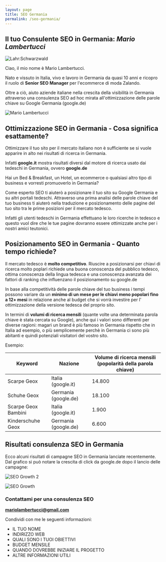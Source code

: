 ```yaml
---
layout: page
title: SEO Germania
permalink: /seo-germania/
---
```



## Il tuo Consulente SEO in Germania: *Mario Lambertucci*

![Lahr:Schwarzwald](https://user-images.githubusercontent.com/61537859/114528692-8736e700-9c49-11eb-8da2-d49c87381b61.jpeg)

Ciao, il mio nome è Mario Lambertucci.

Nato e vissuto in Italia, vivo e lavoro in Germania da quasi 10 anni e ricopro il ruolo di **Senior SEO Manager** per l'ecommerce di moda Zalando. 

Oltre a ciò, aiuto aziende italiane nella crescita della visibilità in Germania attraverso una consulenza SEO ad hoc mirata all'ottimizzazione delle parole chiave su Google Germania (google.de)

![Mario Lambertucci](https://user-images.githubusercontent.com/61537859/114521549-cf9ed680-9c42-11eb-8dae-356443948158.jpeg)


## Ottimizzazione SEO in Germania - Cosa significa esattamente?
Ottimizzare il tuo sito per il mercato italiano non è sufficiente se si vuole apparire in alto nei risultati di ricerca in Germania. 

Infatti **google.it** mostra risultati diversi dal motore di ricerca usato dai tedeschi in Germania, ovvero **google.de**

Hai un Bed & Breakfast, un Hotel, un ecommerce o qualsiasi altro tipo di business e vorresti promuoverlo in Germania? 

Come esperto SEO ti aiuterò a posizionare il tuo sito su Google Germania e su altri portali tedeschi. Attraverso una prima analisi delle parole chiave del tuo business ti aiuterò nella traduzione e posizionamento delle pagine del tuo sito tra le prime posizioni per il mercato tedesco.

Infatti gli utenti tedeschi in Germania effettuano le loro ricerche in tedesco e questo vuol dire che le tue pagine dovranno essere ottimizzate anche per i nostri amici teutonici.

## Posizionamento SEO in Germania - Quanto tempo richiede?
Il mercato tedesco è **molto competitivo**. Riuscire a posizionarsi per chiavi di ricerca molto poplari richiede una buona conoscenza del pubblico tedesco, ottima conoscenza della lingua tedesca e una conoscenza avanzata dei fattori di ranking che influenzano il posizionamento su google.de

In base alla competitività delle parole chiave del tuo business i tempi possono variare da un **minimo di un mese per le chiavi meno popolari fino a 12+ mesi** in relazione anche al budget che si vorrà investire per l' ottimizzazione della versione tedesca del proprio sito.

In termini di **volumi di ricerca mensili** (quante volte una determinata parola chiave è stata cercata su Google), anche qui i valori sono differenti per diverse ragioni: magari un brand è più famoso in Germania rispetto che in Italia ad esempio, o più semplicemente perchè in Germania ci sono più abitanti e quindi potenziali visitatori del vostro sito.

Esempio:

<div class="datatable-begin"></div>

Keyword    | Nazione                           | Volume di ricerca mensili (popolarità della parola chiave)
------- | ------------------------------------- | -------- 
Scarpe Geox  | Italia  (google.it)         | 14.800    |
Schuhe Geox | Germania (google.de)  | 18.100    | 
Scarpe Geox Bambini | Italia  (google.it)         | 1.900    |
Kinderschuhe Geox | Germania (google.de)  | 6.600   | 

<div class="datatable-end"></div>



## Risultati consulenza SEO in Germania
Ecco alcuni risultati di campagne SEO in Germania lanciate recentemente. Dal grafico si può notare la crescita di click da google.de dopo il lancio delle campagne:

![SEO Growth 2](https://user-images.githubusercontent.com/61537859/114555750-4c907700-9c68-11eb-8c4a-fac26b929bc5.png)


![SEO Growth](https://user-images.githubusercontent.com/61537859/114555394-f0c5ee00-9c67-11eb-8484-a3c412a1cca8.png)



### Contattami per una consulenza SEO
**mariolambertucci@gmail.com**

Condividi con me le seguenti informazioni:

- IL TUO NOME
- INDIRIZZO WEB
- QUALI SONO I TUOI OBIETTIVI
- BUDGET MENSILE
- QUANDO DOVREBBE INIZIARE IL PROGETTO
- ALTRE INFORMAZIONI UTILI
